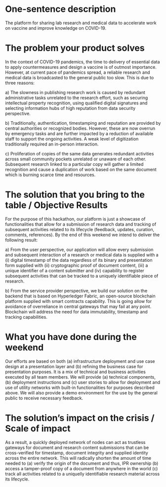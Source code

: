
# One-sentence description

The platform for sharing lab research and medical data to accelerate work on vaccine and improve knowledge on COVID-19.

# The problem your product solves

In the context of COVID-19 pandemics, the time to delivery of essential data to apply countermeasures and design a vaccine is of outmost importance. However, at current pace of pandemics spread, a reliable research and medical data is broadcasted to the general public too slow. This is due to three reasons:

a) The slowness in publishing research work is caused by redundant administrative tasks unrelated to the research effort, such as securing intellectual property recognition, using qualified digital signatures and selecting information hubs of high reputation from data security perspective. 

b) Traditionally, authentication, timestamping and reputation are provided by central authorities or recognized bodies. However, these are now overrun by emergency tasks and are further impacted by a reduction of available staff to support the ongoing activities. A weak level of digitization traditionally required an in-person interaction. 

c) Proliferation of copies of the same data generates redundant activities across small community pockets unrelated or unaware of each other. Subsequent research linked to a particular copy will gather a limited recognition and cause a duplication of work based on the same document which is burning scarce time and resources.

# The solution that you bring to the table / Objective Results

For the purpose of this hackathon, our platform is just a showcase of functionalities that allow for a submission of research data and tracking of subsequent activities related to its lifecycle (feedback, updates, curation, comments, references). By the end of this weekend we intend to deliver the following result:

a) From the user perspective, our application will allow every submission and subsequent interaction of a research or medical data is supplied with a (i) digital timestamp of the data regardless of its binary and presentation form supplied with (ii) cryptographic proof of document content, (iii) a unique identifier of a content submitter and (iv) capability to register subsequent activities that can be tracked to a uniquely identifiable piece of research.

b) From the service provider perspective, we build our solution on the backend that is based on Hyperledger Fabric, an open-source blockchain platform supplied with smart contracts capability. This is going allow for avoidance of overreliance in central gateways that may fail at any point. Blockchain will address the need for data immutability, timestamp and tracking capabilities.

# What you have done during the weekend

Our efforts are based on both (a) infrastructure deployment and use case design at a presentation layer and (b) refining the business case for presentation purposes. It is a mix of technical and business activities executed by all team members. 
We will provide (a) technical components, (b) deployment instructions and (c) user stories to allow for deployment and use of utility networks with built-in functionalities for purposes described above. We will also provide a demo environment for the use by the general public to receive necessary feedback.

# The solution’s impact on the crisis / Scale of impact

As a result, a quickly deployed network of nodes can act as trustless gateways for document and research content submissions that can be cross-verified for timestamp, document integrity and supplied identity across the entire network. This will radically shorten the amount of time needed to (a) verify the origin of the document and thus, IPR ownership (b) access a tamper-proof copy of a document from anywhere in the world (c) track all activities related to a uniquelly identifiable research material across its lifecycle.
